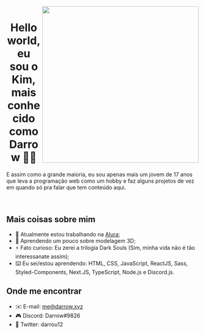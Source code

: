 <img align="right" src="https://github.com/darrow12/darrow12/blob/main/images/undraw_programming_2svr.svg" width="410"/>

<h1 align="center">Hello world, eu sou o Kim, mais conhecido como Darrow 👋😎</h1>
E assim como a grande maioria, eu sou apenas mais um jovem de 17 anos que leva a programação web como um hobby e faz alguns projetos de vez em quando só pra falar que tem conteúdo aqui.

<br />
<br />
<br />

## Mais coisas sobre mim

- 🔭 Atualmente estou trabalhando na <a href="https://github.com/alura-cursos">Alura</a>;
- 🌱 Aprendendo um pouco sobre modelagem 3D;
- ⚡ Fato curioso: Eu zerei a trilogia Dark Souls (Sim, minha vida não é tão interessanate assim);
- ⌨️ Eu sei/estou aprendendo: HTML, CSS, JavaScript, ReactJS, Sass, Styled-Components, Next.JS, TypeScript, Node.js e Discord.js.

## Onde me encontrar

- ✉️ E-mail: me@darrow.xyz
- 🎮 Discord: Darrow#9826
- 🐤 Twitter: darrou12
